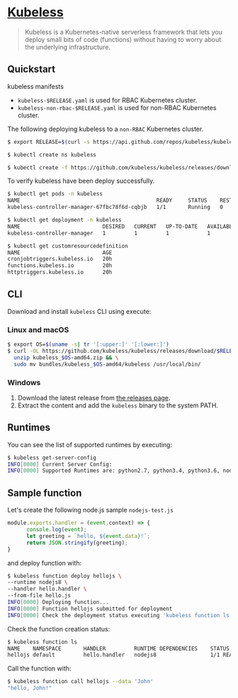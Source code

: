 # [Kubeless](https://kubeless.io/)

> Kubeless is a Kubernetes-native serverless framework that lets you deploy small bits of code (functions) without having to worry about the underlying infrastructure.

## Quickstart

kubeless manifests

- `kubeless-$RELEASE.yaml` is used for RBAC Kubernetes cluster.
- `kubeless-non-rbac-$RELEASE.yaml` is used for non-RBAC Kubernetes cluster.

The following deploying kubeless to a `non-RBAC` Kubernetes cluster.

```sh
$ export RELEASE=$(curl -s https://api.github.com/repos/kubeless/kubeless/releases/latest | grep tag_name | cut -d '"' -f 4)

$ kubectl create ns kubeless

$ kubectl create -f https://github.com/kubeless/kubeless/releases/download/$RELEASE/kubeless-non-rbac-$RELEASE.yaml
```

To verify kubeless have been deploy successfully.

```sh
$ kubectl get pods -n kubeless
NAME                                           READY     STATUS    RESTARTS   AGE
kubeless-controller-manager-67fbc78f6d-cqbjb   1/1       Running   0          20h

$ kubectl get deployment -n kubeless
NAME                          DESIRED   CURRENT   UP-TO-DATE   AVAILABLE   AGE
kubeless-controller-manager   1         1         1            1           20h

$ kubectl get customresourcedefinition
NAME                          AGE
cronjobtriggers.kubeless.io   20h
functions.kubeless.io         20h
httptriggers.kubeless.io      20h
```

## CLI

Download and install `kubeless` CLI using execute:

### Linux and macOS

```sh
$ export OS=$(uname -s| tr '[:upper:]' '[:lower:]')
$ curl -OL https://github.com/kubeless/kubeless/releases/download/$RELEASE/kubeless_$OS-amd64.zip && \
  unzip kubeless_$OS-amd64.zip && \
  sudo mv bundles/kubeless_$OS-amd64/kubeless /usr/local/bin/
```

### Windows

1. Download the latest release from [the releases page](https://github.com/kubeless/kubeless/releases).
2. Extract the content and add the `kubeless` binary to the system PATH.

## Runtimes

You can see the list of supported runtimes by executing:

```sh
$ kubeless get-server-config
INFO[0000] Current Server Config:
INFO[0000] Supported Runtimes are: python2.7, python3.4, python3.6, nodejs6, nodejs8, nodejs_distroless8, ruby2.4, php7.2, go1.10, dotnetcore2.0, java1.8, ballerina0.980.0, jvm1.8
```

## Sample function

Let's create the following node.js sample `nodejs-test.js`

```js
module.exports.handler = (event,context) => {
      console.log(event);
      let greeting = `hello, ${event.data}!`;
      return JSON.stringify(greeting);
}
```

and deploy function with:

```sh
$ kubeless function deploy hellojs \
--runtime nodejs8 \
--handler hello.handler \
--from-file hello.js
INFO[0000] Deploying function...
INFO[0000] Function hellojs submitted for deployment
INFO[0000] Check the deployment status executing 'kubeless function ls hellojs'
```

Check the function creation status:

```sh
$ kubeless function ls
NAME    NAMESPACE       HANDLER         RUNTIME DEPENDENCIES    STATUS
hellojs default         hello.handler   nodejs8                 1/1 READY
```

Call the function with:

```sh
$ kubeless function call hellojs --data 'John'
"hello, John!"
```